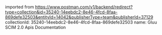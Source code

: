imported from https://www.postman.com/v1/backend/redirect?type=collection&id=35240-14eebdc2-8e46-4fcd-8faa-869defe32503&entityId=14042&publisherType=team&publisherId=37129
collectionId: 35240-14eebdc2-8e46-4fcd-8faa-869defe32503
name: Gluu SCIM 2.0 Apis Documentation